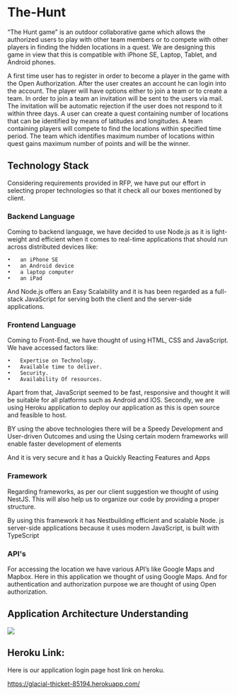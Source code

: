 # The-Hunt
“The Hunt game” is an outdoor collaborative game which allows the authorized users to play with other team members or to compete with other players in finding the hidden locations in a quest. We are designing this game in view that this is compatible with iPhone SE, Laptop, Tablet, and Android phones. 

A first time user has to register in order to become a player in the game with the Open Authorization. After the user creates an account he can login into the account. The player will have options either to join a team or to create a team. In order to join a team an invitation will be sent to the users via mail. The invitation will be automatic rejection if the user does not respond to it within three days.
A user can create a quest containing number of locations that can be identified by means of latitudes and longitudes. A team containing players will compete to find the locations within specified time period. The team which identifies maximum number of locations within quest gains maximum number of points and will be the winner.

## Technology Stack

Considering requirements provided in RFP, we have put our effort in selecting proper technologies so that it check all our boxes mentioned by client. 

### Backend Language

Coming to backend language, we have decided to use Node.js as it is light-weight and efficient when it comes to real-time applications that should run across distributed devices like:

    •	an iPhone SE
    •	an Android device
    •	a laptop computer
    •	an iPad 

And Node.js offers an Easy Scalability and it is has been regarded as a full-stack JavaScript for serving both the client and the server-side applications.
    
### Frontend Language

Coming to Front-End, we have thought of using HTML, CSS and JavaScript. We have accessed factors like:

    •	Expertise on Technology.
    •	Available time to deliver.
    •	Security.
    •	Availability Of resources.

Apart from that, JavaScript seemed to be fast, responsive and thought it will be suitable for all platforms such as Android and IOS. Secondly, we are using Heroku application to deploy our application as this is open source and feasible to host. 

BY using  the above technologies there will be a Speedy Development and User-driven Outcomes and  using the Using certain modern frameworks will enable faster development of elements 

And it is very secure and it has a Quickly Reacting Features and Apps

### Framework

Regarding frameworks, as per our client suggestion we thought of using NestJS. This will also help us to organize our code by providing a proper structure.

By using this framework it has Nestbuilding efficient and  scalable Node. js server-side applications because it uses  modern JavaScript, is built with TypeScript

### API's 

For accessing the location we have various API’s like Google Maps and Mapbox. Here in this application we thought of using Google Maps. And for authentication and authorization purpose we are thought of using Open authorization.


## Application Architecture Understanding

![](https://github.com/Krishna-Koyyalamudi/The-Hunt/blob/master/ArchitectureDiagram.jpeg)

## Heroku Link:
   Here is our application login page host link on heroku.
   
   https://glacial-thicket-85194.herokuapp.com/
